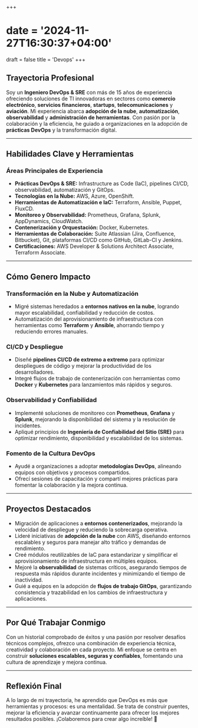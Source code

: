 +++
# date = '2024-11-27T16:30:37+04:00'
draft = false
title = 'Devops'
+++

## **Trayectoria Profesional**

Soy un **Ingeniero DevOps & SRE** con más de 15 años de experiencia ofreciendo soluciones de TI innovadoras en sectores como **comercio electrónico**, **servicios financieros**, **startups**, **telecomunicaciones** y **aviación**. Mi experiencia abarca **adopción de la nube**, **automatización**, **observabilidad** y **administración de herramientas**. Con pasión por la colaboración y la eficiencia, he guiado a organizaciones en la adopción de **prácticas DevOps** y la transformación digital.

---

## **Habilidades Clave y Herramientas**

### **Áreas Principales de Experiencia**
- **Prácticas DevOps & SRE:** Infrastructure as Code (IaC), pipelines CI/CD, observabilidad, automatización y GitOps.
- **Tecnologías en la Nube:** AWS, Azure, OpenShift.
- **Herramientas de Automatización e IaC:** Terraform, Ansible, Puppet, FluxCD.
- **Monitoreo y Observabilidad:** Prometheus, Grafana, Splunk, AppDynamics, CloudWatch.
- **Contenerización y Orquestación:** Docker, Kubernetes.
- **Herramientas de Colaboración:** Suite Atlassian (Jira, Confluence, Bitbucket), Git, plataformas CI/CD como GitHub, GitLab-CI y Jenkins.
- **Certificaciones:** AWS Developer & Solutions Architect Associate, Terraform Associate.

---

## **Cómo Genero Impacto**

### **Transformación en la Nube y Automatización**
- Migré sistemas heredados a **entornos nativos en la nube**, logrando mayor escalabilidad, confiabilidad y reducción de costos.  
- Automatización del aprovisionamiento de infraestructura con herramientas como **Terraform** y **Ansible**, ahorrando tiempo y reduciendo errores manuales.  

### **CI/CD y Despliegue**
- Diseñé **pipelines CI/CD de extremo a extremo** para optimizar despliegues de código y mejorar la productividad de los desarrolladores.  
- Integré flujos de trabajo de contenerización con herramientas como **Docker** y **Kubernetes** para lanzamientos más rápidos y seguros.  

### **Observabilidad y Confiabilidad**
- Implementé soluciones de monitoreo con **Prometheus**, **Grafana** y **Splunk**, mejorando la disponibilidad del sistema y la resolución de incidentes.  
- Apliqué principios de **Ingeniería de Confiabilidad del Sitio (SRE)** para optimizar rendimiento, disponibilidad y escalabilidad de los sistemas.  

### **Fomento de la Cultura DevOps**
- Ayudé a organizaciones a adoptar **metodologías DevOps**, alineando equipos con objetivos y procesos compartidos.  
- Ofrecí sesiones de capacitación y compartí mejores prácticas para fomentar la colaboración y la mejora continua.

---

## **Proyectos Destacados**

- Migración de aplicaciones a **entornos contenerizados**, mejorando la velocidad de despliegue y reduciendo la sobrecarga operativa.  
- Lideré iniciativas de **adopción de la nube** con AWS, diseñando entornos escalables y seguros para manejar alto tráfico y demandas de rendimiento.  
- Creé módulos reutilizables de IaC para estandarizar y simplificar el aprovisionamiento de infraestructura en múltiples equipos.  
- Mejoré la **observabilidad** de sistemas críticos, asegurando tiempos de respuesta más rápidos durante incidentes y minimizando el tiempo de inactividad.  
- Guié a equipos en la adopción de **flujos de trabajo GitOps**, garantizando consistencia y trazabilidad en los cambios de infraestructura y aplicaciones.  

---

## **Por Qué Trabajar Conmigo**

Con un historial comprobado de éxitos y una pasión por resolver desafíos técnicos complejos, ofrezco una combinación de experiencia técnica, creatividad y colaboración en cada proyecto. Mi enfoque se centra en construir **soluciones escalables, seguras y confiables**, fomentando una cultura de aprendizaje y mejora continua.

---

## **Reflexión Final**

A lo largo de mi trayectoria, he aprendido que DevOps es más que herramientas y procesos: es una mentalidad. Se trata de construir puentes, mejorar la eficiencia y avanzar continuamente para ofrecer los mejores resultados posibles. ¡Colaboremos para crear algo increíble! 🚀
